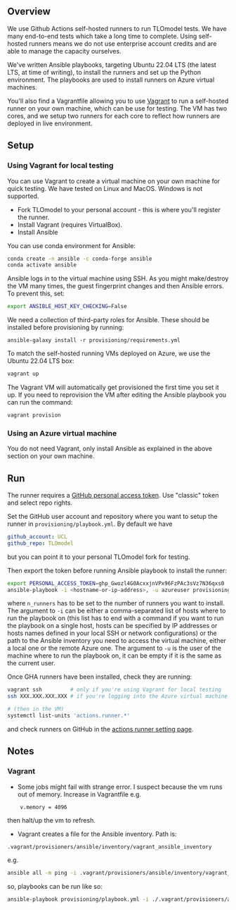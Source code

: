 ## Overview

We use Github Actions self-hosted runners to run TLOmodel tests. 
We have many end-to-end tests which take a long time to complete. 
Using self-hosted runners means we do not use enterprise account credits and are able to manage the capacity ourselves. 

We've written Ansible playbooks, targeting Ubuntu 22.04 LTS (the latest LTS, at time of writing), to install the runners and set up the Python environment. 
The playbooks are used to install runners on Azure virtual machines.

You'll also find a Vagrantfile allowing you to use [Vagrant](https://www.vagrantup.com/) to run a self-hosted runner on your own machine, which can be use for testing. The VM has two cores, and we setup two runners for each core to reflect how runners are deployed in live environment.

## Setup

### Using Vagrant for local testing

You can use Vagrant to create a virtual machine on your own machine for quick testing. We have tested on Linux and MacOS. Windows is not supported.

- Fork TLOmodel to your personal account - this is where you'll register the runner.
- Install Vagrant (requires VirtualBox).
- Install Ansible
 
You can use conda environment for Ansible:

```sh
conda create -n ansible -c conda-forge ansible
conda activate ansible
```

Ansible logs in to the virtual machine using SSH. As you might make/destroy the VM many times, the guest fingerprint changes and then Ansible errors. To prevent this, set:

```sh
export ANSIBLE_HOST_KEY_CHECKING=False
```

We need a collection of third-party roles for Ansible. These should be installed before provisioning by running:

```
ansible-galaxy install -r provisioning/requirements.yml
```

To match the self-hosted running VMs deployed on Azure, we use the Ubuntu 22.04 LTS box:

```sh
vagrant up
```

The Vagrant VM will automatically get provisioned the first time you set it up.
If you need to reprovision the VM after editing the Ansible playbook you can run the command:

```sh
vagrant provision
```

### Using an Azure virtual machine

You do not need Vagrant, only install Ansible as explained in the above section on your own machine.

## Run

The runner requires a [GitHub personal access token](https://github.com/settings/tokens). Use "classic" token and select repo rights. 

Set the GitHub user account and repository where you want to setup the runner in `provisioning/playbook.yml`.
By default we have

```yaml
github_account: UCL
github_repo: TLOmodel
```

but you can point it to your personal TLOmodel fork for testing.

Then export the token before running Ansible playbook to install the runner:

```sh
export PERSONAL_ACCESS_TOKEN=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
ansible-playbook -i <hostname-or-ip-address>, -u azureuser provisioning/gha-runner.yml --extra-vars "n_runners=2"
```

where `n_runners` has to be set to the number of runners you want to install.
The argument to `-i` can be either a comma-separated list of hosts where to run the playbook on (this list has to end with a command if you want to run the playbook on a single host, hosts can be specified by IP addresses or hosts names defined in your local SSH or network configurations) or the path to the Ansible inventory you need to access the virtual machine, either a local one or the remote Azure one.
The argument to `-u` is the user of the machine where to run the playbook on, it can be empty if it is the same as the current user.

Once GHA runners have been installed, check they are running:

```sh
vagrant ssh         # only if you're using Vagrant for local testing
ssh XXX.XXX.XXX.XXX # if you're logging into the Azure virtual machine

# (then in the VM)
systemctl list-units 'actions.runner.*'
```

and check runners on GitHub in the [actions runner setting page](https://github.com/UCL/TLOmodel/settings/actions/runners).


## Notes

### Vagrant

* Some jobs might fail with strange error. I suspect because the vm runs out of memory. Increase in Vagrantfile e.g.

```
    v.memory = 4096
```

then halt/up the vm to refresh.

* Vagrant creates a file for the Ansible inventory. Path is:

```
.vagrant/provisioners/ansible/inventory/vagrant_ansible_inventory
```

e.g.

```sh
ansible all -m ping -i .vagrant/provisioners/ansible/inventory/vagrant_ansible_inventory
```

so, playbooks can be run like so:

```sh
ansible-playbook provisioning/playbook.yml -i ./.vagrant/provisioners/ansible/inventory/vagrant_ansible_inventory
```
